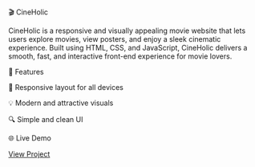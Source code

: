 🎬 CineHolic

CineHolic is a responsive and visually appealing movie website that lets users explore movies, view posters, and enjoy a sleek cinematic experience.
Built using HTML, CSS, and JavaScript, CineHolic delivers a smooth, fast, and interactive front-end experience for movie lovers.

🚀 Features

🎥 Responsive layout for all devices

💡 Modern and attractive visuals

🔍 Simple and clean UI

🌐 Live Demo

[View Project](https://ashokjoshi-w.github.io/movie-website-/)
